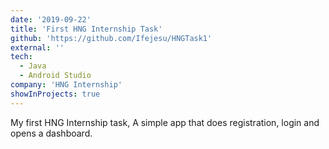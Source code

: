 ```yaml
---
date: '2019-09-22'
title: 'First HNG Internship Task'
github: 'https://github.com/Ifejesu/HNGTask1'
external: ''
tech:
  - Java
  - Android Studio
company: 'HNG Internship'
showInProjects: true
---
```


My first HNG Internship task, A simple app that does registration, login and opens a dashboard.
